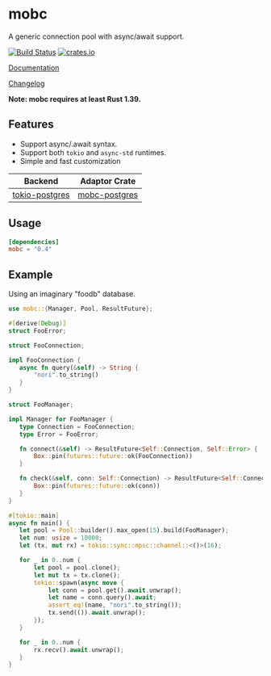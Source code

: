 # mobc

A generic connection pool with async/await support.

[![Build Status](https://travis-ci.com/importcjj/mobc.svg?token=ZZrg3rRkUA8NUGrjEsU9&branch=master)](https://travis-ci.com/importcjj/mobc) [![crates.io](https://img.shields.io/badge/crates.io-0.4.1-%23dea584)](https://crates.io/crates/mobc)

[Documentation](https://docs.rs/mobc/latest/mobc/)

[Changelog](https://github.com/importcjj/mobc/blob/master/CHANGELOG.md)

**Note: mobc requires at least Rust 1.39.**



## Features

* Support async/.await syntax.
* Support both `tokio` and `async-std` runtimes.
* Simple and fast customization

Backend                                                                | Adaptor Crate
---------------------------------------------------------------------- | -------------
[tokio-postgres](https://github.com/sfackler/rust-postgres)            | [mobc-postgres](https://github.com/importcjj/mobc-postgres)

## Usage
```toml
[dependencies]
mobc = "0.4"
```

## Example

Using an imaginary "foodb" database.

```rust
use mobc::{Manager, Pool, ResultFuture};

#[derive(Debug)]
struct FooError;

struct FooConnection;

impl FooConnection {
   async fn query(&self) -> String {
       "nori".to_string()
   }
}

struct FooManager;

impl Manager for FooManager {
   type Connection = FooConnection;
   type Error = FooError;

   fn connect(&self) -> ResultFuture<Self::Connection, Self::Error> {
       Box::pin(futures::future::ok(FooConnection))
   }

   fn check(&self, conn: Self::Connection) -> ResultFuture<Self::Connection, Self::Error> {
       Box::pin(futures::future::ok(conn))
   }
}

#[tokio::main]
async fn main() {
   let pool = Pool::builder().max_open(15).build(FooManager);
   let num: usize = 10000;
   let (tx, mut rx) = tokio::sync::mpsc::channel::<()>(16);

   for _ in 0..num {
       let pool = pool.clone();
       let mut tx = tx.clone();
       tokio::spawn(async move {
           let conn = pool.get().await.unwrap();
           let name = conn.query().await;
           assert_eq!(name, "nori".to_string());
           tx.send(()).await.unwrap();
       });
   }

   for _ in 0..num {
       rx.recv().await.unwrap();
   }
}
```